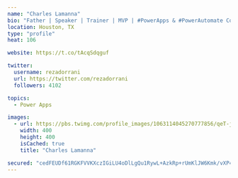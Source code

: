 ```yaml
---
name: "Charles Lamanna"
bio: "Father | Speaker | Trainer | MVP | #PowerApps & #PowerAutomate Community Super User | YouTuber Right-pointing triangle http://youtube.com/c/rezadorrani | Learn - Share - Clockwise rightwards and leftwards open circle arrows"
location: Houston, TX
type: "profile"
heat: 106

website: https://t.co/tAcqSdqguf

twitter:
  username: rezadorrani
  url: https://twitter.com/rezadorrani
  followers: 4102

topics:
  - Power Apps

images:
  - url: https://pbs.twimg.com/profile_images/1063114045270777856/qeT-jpWr_400x400.jpg
    width: 400
    height: 400
    isCached: true
    title: "Charles Lamanna"

secured: "cedFEUDf61RGKFVVKXczIGiLU4oDlLgQu1RywL+AzkRp+rUmKlJW6Kmk/vXP4zhsIVAAh3ST+3eigMeKAt+oWh092xR9Oza4OZ56DJUlS22lKfgccwohZk8DgtbaHoGyVKAYVdpZwLM8JuomKn1oFaUOk28Daax3Qxlw6yzVfI8xHRrgLTWAJTB4jEDbjt/9w3mr0IcRnuF6WFYWhC/232ylzLV1zFKv0vESOPQIbD+J0XqPL3VEmC8BMA0MoJ7RSlu2eRL1hJcyD7qsGFlnIM99ouJUuRLRXH0Dap4SXGP4BRsLgOClFQAr1l1jCeCuSwX0swIl+5AeoRuqC7rY13sy0LC+7arNaIixCeVlHnwnHtg9tUAUPXxiEnof9anCfkYkzY7WTJxaOr2DtGVpi6t1xR+f7WmgYmVje0pC/T0=;Fev6qZKR1NwprtcrENGK7Q=="
---
```


